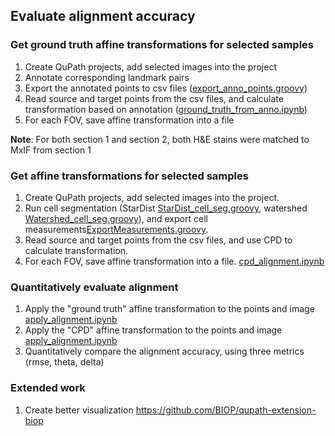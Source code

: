 ## Evaluate alignment accuracy

### Get ground truth affine transformations for selected samples
1. Create QuPath projects, add selected images into the project
2. Annotate corresponding landmark pairs
3. Export the annotated points to csv files ([export_anno_points.groovy](export_anno_points.groovy))
4. Read source and target points from the csv files, and calculate transformation based on annotation ([ground_truth_from_anno.ipynb](ground_truth_from_anno.ipynb))
5. For each FOV, save affine transformation into a file

**Note**: For both section 1 and section 2, both H&E stains were matched to MxIF from section 1

### Get affine transformations for selected samples
1. Create QuPath projects, add selected images into the project.
2. Run cell segmentation (StarDist [StarDist_cell_seg.groovy](StarDist_cell_seg.groovy), watershed [Watershed_cell_seg.groovy](Watershed_cell_seg.groovy)), and export cell measurements[ExportMeasurements.groovy](ExportMeasurements.groovy).
3. Read source and target points from the csv files, and use CPD to calculate transformation.
4. For each FOV, save affine transformation into a file. [cpd_alignment.ipynb](cpd_alignment.ipynb)

### Quantitatively evaluate alignment
1. Apply the "ground truth" affine transformation to the points and image [apply_alignment.ipynb](apply_alignment.ipynb)
2. Apply the "CPD" affine transformation to the points and image [apply_alignment.ipynb](apply_alignment.ipynb)
3. Quantitatively compare the alignment accuracy, using three metrics (rmse, theta, delta)


### Extended work 
1. Create better visualization https://github.com/BIOP/qupath-extension-biop




